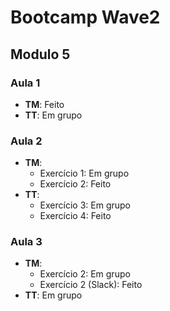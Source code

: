 # Bootcamp Wave2

## Modulo 5

### Aula 1
- **TM**: Feito
- **TT**: Em grupo

### Aula 2
- **TM**:
  - Exercício 1: Em grupo
  - Exercício 2: Feito
- **TT**:
  - Exercício 3: Em grupo
  - Exercício 4: Feito

### Aula 3
- **TM**:
  - Exercício 2: Em grupo
  - Exercício 2 (Slack): Feito
- **TT**: Em grupo